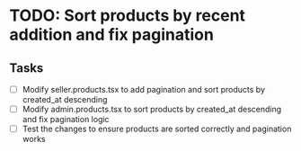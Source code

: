 # TODO: Sort products by recent addition and fix pagination

## Tasks
- [ ] Modify seller.products.tsx to add pagination and sort products by created_at descending
- [ ] Modify admin.products.tsx to sort products by created_at descending and fix pagination logic
- [ ] Test the changes to ensure products are sorted correctly and pagination works
